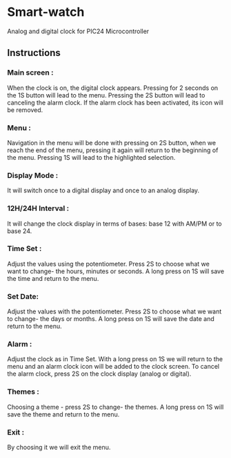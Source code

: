 # Smart-watch
Analog and digital clock for PIC24 Microcontroller

## Instructions

### Main screen :
When the clock is on, the digital clock appears.
Pressing for 2 seconds on the 1S button will lead to the menu.
Pressing the 2S button will lead to canceling the alarm clock. If the alarm clock has been activated, its icon will be removed.

### Menu :
Navigation in the menu will be done with pressing on 2S button, when we reach the end of the menu, pressing it again will return to the beginning of the menu.
Pressing 1S will lead to the highlighted selection.

### Display Mode :
It will switch once to a digital display and once to an analog display.

### 12H/24H Interval :
It will change the clock display in terms of bases: base 12 with AM/PM or to base 24.

### Time Set :
Adjust the values using the potentiometer.
Press 2S to choose what we want to change- the hours, minutes or seconds.
A long press on 1S will save the time and return to the menu.

### Set Date:
Adjust the values with the potentiometer.
Press 2S to choose what we want to change- the days or months.
A long press on 1S will save the date and return to the menu.

### Alarm :
Adjust the clock as in Time Set.
With a long press on 1S we will return to the menu and an alarm clock icon will be added to the clock screen.
To cancel the alarm clock, press 2S on the clock display (analog or digital).

### Themes :
Choosing a theme - press 2S to change- the themes.
A long press on 1S will save the theme and return to the menu.

### Exit :
By choosing it we will exit the menu.
